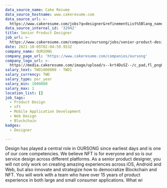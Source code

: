 ```yaml
---
data_source_name: Cake Resume
data_source_hostname: www.cakeresume.com
data_source_url: >-
  https://www.cakeresume.com/jobs?q=designer&refinementList%5Blang_name%5D%5B0%5D=English&refinementList%5Bsalary_type%5D=per_year
data_source_internal_id: '32942'
title: Senior Product Designer
job_url: >-
  https://www.cakeresume.com/companies/oursong/jobs/senior-product-designer-840ca1
date: 2021-10-05T02:04:59.953Z
company_name: OURSONG
company_page_url: 'https://www.cakeresume.com/companies/oursong'
company_logo_url: >-
  https://media.cakeresume.com/image/upload/s--krt4DuSZ--/c_pad,fl_png8,h_200,w_200/v1619145737/cwfrpvyc2rvmpdwzhoug.png
salary_text: TWD1000000 - TWD1
salary_currency: TWD
salary_type: per_year
salary_min: 1000000
salary_max: 1
location_list: []
job_tags:
  - Product Design
  - nft
  - Mobile Application Development
  - Web Design
  - Blockchain
badges:
  - Designer

---
```


Design has played a central role in OURSONG since earliest days and is one of our core competencies. We believe NFT is for everyone and so is our service design across different platforms. As a senior product designer, you will not only work on creating amazing experiences across iOS, Android and Web, but also innovate and strategize how to democratize Blockchain and NFT. You will work with a team who have over 15 years of product experience in both large and small consumer applications. What wi
